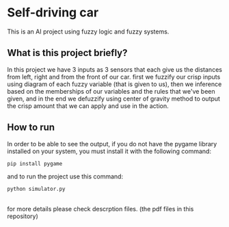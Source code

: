 # Self-driving car

This is an AI project using fuzzy logic and fuzzy systems.

## What is this project briefly?

In this project we have 3 inputs as 3 sensors that each give us the distances from left, right and from the front of our car. first we fuzzify our crisp inputs using diagram of each fuzzy variable (that is given to us), then we inference based on the memberships of our variables and the rules that we've been given, and in the end we defuzzify using center of gravity method to output the crisp amount that we can apply and use in the action.

## How to run

In order to be able to see the output, if you do not have the pygame library installed on your system, you must install it with the following command:
```bash
pip install pygame
```
and to run the project use this command:
```bash
python simulator.py
```

##

for more details please check descrption files. (the pdf files in this repository)

